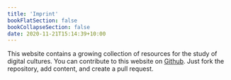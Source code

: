```yaml
---
title: 'Imprint'
bookFlatSection: false
bookCollapseSection: false
date: 2020-11-21T15:14:39+10:00
---
```


This website contains a growing collection of resources for the study of digital cultures. You can contribute to this website on [Github](https://github.com/bumatic/digital-studies-resources). Just fork the repository, add content, and create a pull request. 
